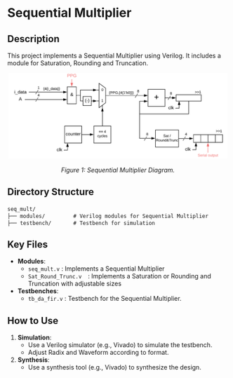 # Sequential Multiplier

## Description
This project implements a Sequential Multiplier using Verilog. It includes a module for Saturation, Rounding and Truncation.

<div style="text-align: center;">
  <img src="arq_seq_mult.png" alt="Sequential Multiplier Diagram" width="500" />
  <p><em>Figure 1: Sequential Multiplier Diagram.</em></p>
</div>

## Directory Structure
```
seq_mult/
├── modules/         # Verilog modules for Sequential Multiplier
├── testbench/       # Testbench for simulation
```

## Key Files
- **Modules**:
  - `seq_mult.v`         : Implements a Sequential Multiplier
  - `Sat_Round_Trunc.v  `: Implements a Saturation or Rounding and Truncation with adjustable sizes
- **Testbenches**:
  - `tb_da_fir.v`        : Testbench for the Sequential Multiplier.

## How to Use
1. **Simulation**:
   - Use a Verilog simulator (e.g., Vivado) to simulate the testbench.
   - Adjust Radix and Waveform according to format.
2. **Synthesis**:
   - Use a synthesis tool (e.g., Vivado) to synthesize the design.